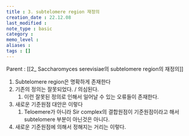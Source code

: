 ```yaml
---
title : 3. subtelomere region 재정의
creation_date : 22.12.08
last_modified :
note_type : basic
category :
memo_level :
aliases : 
tags : []
---
```


Parent : [[2_ Saccharomyces serevisiae의 subtelomere region의 재정의]]

1. Subtelomere region은 명확하게 존재한다
2. 기존의 정의는 잘못되었다. / 의심된다.
	1. 이런 잘못된 정의로 인해서 일어날 수 있는 오류들이 존재한다.
3. 새로운 기준원점 대안은 이렇다
	1. Teloemere가 아니라 Sir complex의 결합원점이 기준원점이라고 해서 subtelomere 부분이 아닌것은 아니다.
4. 새로운 기준원점에 의해서 정해지는 거리는 이렇다.